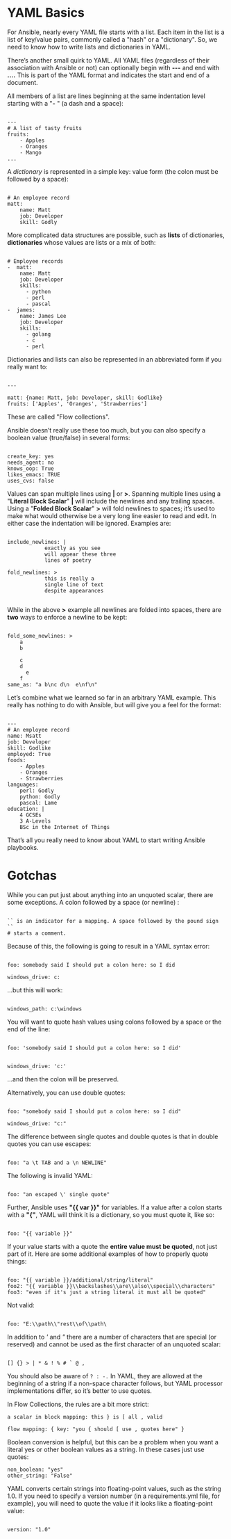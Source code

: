 # YAML Basics

For Ansible, nearly every YAML file starts with a list. Each item in the list is a list of key/value pairs, commonly called a "hash" or a "dictionary". So, we need to know how to write lists and dictionaries in YAML.

There’s another small quirk to YAML. All YAML files (regardless of their association with Ansible or not) can optionally begin with **---** and end with **....** This is part of the YAML format and indicates the start and end of a document.

All members of a list are lines beginning at the same indentation level starting with a "**-** " (a dash and a space):

```

---
# A list of tasty fruits
fruits:
    - Apples
    - Oranges
    - Mango
...

```

A *dictionary* is represented in a simple key: value form (the colon must be followed by a space):


```

# An employee record
matt:
    name: Matt
    job: Developer
    skill: Godly

```

More complicated data structures are possible, such as **lists** of dictionaries, **dictionaries** whose values are lists or a mix of both:


```

# Employee records
-  matt:
    name: Matt
    job: Developer
    skills:
      - python
      - perl
      - pascal
-  james:
    name: James Lee
    job: Developer
    skills:
      - golang
      - c
      - perl

```

Dictionaries and lists can also be represented in an abbreviated form if you really want to:

```

---

matt: {name: Matt, job: Developer, skill: Godlike}
fruits: ['Apples', 'Oranges', 'Strawberries']

```


These are called "Flow collections".


Ansible doesn’t really use these too much, but you can also specify a boolean value (true/false) in several forms:

```

create_key: yes
needs_agent: no
knows_oop: True
likes_emacs: TRUE
uses_cvs: false

```

Values can span multiple lines using **|** or **>**. Spanning multiple lines using a "**Literal Block Scalar**" **|** will include the newlines and any trailing spaces. Using a "**Folded Block Scalar**" **>** will fold newlines to spaces; it’s used to make what would otherwise be a very long line easier to read and edit. In either case the indentation will be ignored. Examples are:

```

include_newlines: |
            exactly as you see
            will appear these three
            lines of poetry

fold_newlines: >
            this is really a
            single line of text
            despite appearances


```

While in the above **>** example all newlines are folded into spaces, there are **two** ways to enforce a newline to be kept:

```

fold_some_newlines: >
    a
    b

    c
    d
      e
    f
same_as: "a b\nc d\n  e\nf\n"

```

Let’s combine what we learned so far in an arbitrary YAML example. This really has nothing to do with Ansible, but will give you a feel for the format:


```

---
# An employee record
name: Msatt
job: Developer
skill: Godlike
employed: True
foods:
    - Apples
    - Oranges
    - Strawberries
languages:
    perl: Godly
    python: Godly
    pascal: Lame
education: |
    4 GCSEs
    3 A-Levels
    BSc in the Internet of Things

```


That’s all you really need to know about YAML to start writing Ansible playbooks.

# Gotchas


While you can put just about anything into an unquoted scalar, there are some exceptions. A colon followed by a space (or newline) :

```

`` is an indicator for a mapping. A space followed by the pound sign ``
# starts a comment.

```

Because of this, the following is going to result in a YAML syntax error:

```

foo: somebody said I should put a colon here: so I did

windows_drive: c:

```

...but this will work:

```

windows_path: c:\windows

```

You will want to quote hash values using colons followed by a space or the end of the line:

```

foo: 'somebody said I should put a colon here: so I did'


windows_drive: 'c:'

```

...and then the colon will be preserved.

Alternatively, you can use double quotes:

```

foo: "somebody said I should put a colon here: so I did"

windows_drive: "c:"

```

The difference between single quotes and double quotes is that in double quotes you can use escapes:

```

foo: "a \t TAB and a \n NEWLINE"

```

The following is invalid YAML:

```

foo: "an escaped \' single quote"

```

Further, Ansible uses **"{{ var }}"** for variables. If a value after a colon starts with a **"{"**, YAML will think it is a dictionary, so you must quote it, like so:

```

foo: "{{ variable }}"

```

If your value starts with a quote the **entire value must be quoted**, not just part of it. Here are some additional examples of how to properly quote things:

```

foo: "{{ variable }}/additional/string/literal"
foo2: "{{ variable }}\\backslashes\\are\\also\\special\\characters"
foo3: "even if it's just a string literal it must all be quoted"

```


Not valid:

```

foo: "E:\\path\\"rest\\of\\path\

```

In addition to *'* and *"* there are a number of characters that are special (or reserved) and cannot be used as the first character of an unquoted scalar:
```

[] {} > | * & ! % # ` @ ,

```

You should also be aware of ``? : -.`` In YAML, they are allowed at the beginning of a string if a non-space character follows, but YAML processor implementations differ, so it’s better to use quotes.

In Flow Collections, the rules are a bit more strict:

```
a scalar in block mapping: this } is [ all , valid

flow mapping: { key: "you { should [ use , quotes here" }

```

Boolean conversion is helpful, but this can be a problem when you want a literal yes or other boolean values as a string. In these cases just use quotes:

```
non_boolean: "yes"
other_string: "False"

```

YAML converts certain strings into floating-point values, such as the string 1.0. If you need to specify a version number (in a requirements.yml file, for example), you will need to quote the value if it looks like a floating-point value:

```

version: "1.0"

```
